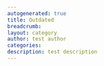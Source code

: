 ```yaml
---
autogenerated: true
title: Outdated
breadcrumb: 
layout: category
author: test author
categories: 
description: test description
---
```



